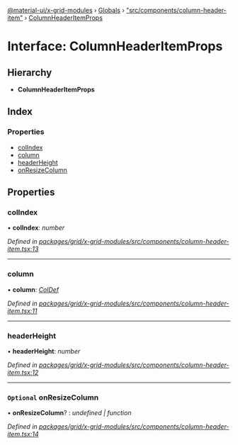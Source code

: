 [@material-ui/x-grid-modules](../README.md) › [Globals](../globals.md) › ["src/components/column-header-item"](../modules/_src_components_column_header_item_.md) › [ColumnHeaderItemProps](_src_components_column_header_item_.columnheaderitemprops.md)

# Interface: ColumnHeaderItemProps

## Hierarchy

* **ColumnHeaderItemProps**

## Index

### Properties

* [colIndex](_src_components_column_header_item_.columnheaderitemprops.md#colindex)
* [column](_src_components_column_header_item_.columnheaderitemprops.md#column)
* [headerHeight](_src_components_column_header_item_.columnheaderitemprops.md#headerheight)
* [onResizeColumn](_src_components_column_header_item_.columnheaderitemprops.md#optional-onresizecolumn)

## Properties

###  colIndex

• **colIndex**: *number*

*Defined in [packages/grid/x-grid-modules/src/components/column-header-item.tsx:13](https://github.com/mui-org/material-ui-x/blob/02342a6/packages/grid/x-grid-modules/src/components/column-header-item.tsx#L13)*

___

###  column

• **column**: *[ColDef](_src_models_coldef_coldef_.coldef.md)*

*Defined in [packages/grid/x-grid-modules/src/components/column-header-item.tsx:11](https://github.com/mui-org/material-ui-x/blob/02342a6/packages/grid/x-grid-modules/src/components/column-header-item.tsx#L11)*

___

###  headerHeight

• **headerHeight**: *number*

*Defined in [packages/grid/x-grid-modules/src/components/column-header-item.tsx:12](https://github.com/mui-org/material-ui-x/blob/02342a6/packages/grid/x-grid-modules/src/components/column-header-item.tsx#L12)*

___

### `Optional` onResizeColumn

• **onResizeColumn**? : *undefined | function*

*Defined in [packages/grid/x-grid-modules/src/components/column-header-item.tsx:14](https://github.com/mui-org/material-ui-x/blob/02342a6/packages/grid/x-grid-modules/src/components/column-header-item.tsx#L14)*
